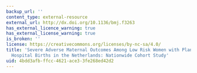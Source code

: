 ```yaml
---
backup_url: ''
content_type: external-resource
external_url: http://dx.doi.org/10.1136/bmj.f3263
has_external_licence_warning: true
has_external_license_warning: true
is_broken: ''
license: https://creativecommons.org/licenses/by-nc-sa/4.0/
title: 'Severe Adverse Maternal Outcomes Among Low Risk Women with Planned Home Versus
  Hospital Births in the Netherlands: Nationwide Cohort Study'
uid: 4bdd3afb-ffcc-4621-ace3-3fe268ed42d2
---
```

